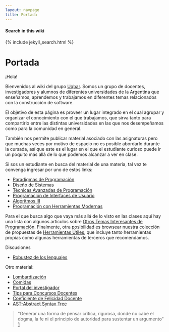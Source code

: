 ```yaml
---
layout: navpage
title: Portada
---
```


<div class="search-site">
  <h4>
    Search in this wiki
  </h4>

  {% include jekyll_search.html %}
</div>

# Portada

¡Hola!

Bienvenidos al wiki del grupo [Uqbar](http://www.uqbar-project.org). Somos un grupo de docentes, investigadores y alumnos de diferentes universidades de la Argentina que enseñamos, aprendemos y trabajamos en diferentes temas relacionados con la construcción de software.

El objetivo de esta página es proveer un lugar integrado en el cual agrupar y organizar el conocimiento con el que trabajamos, que sirva tanto para compartirlo entre las distintas universidades en las que nos desempeñamos como para la comunidad en general.

También nos permite publicar material asociado con las asignaturas pero que muchas veces por motivo de espacio no es posible abordarlo durante la cursada, así que este es el lugar en el que el estudiante curioso puede ir un poquito más allá de lo que podemos alcanzar a ver en clase.

Si sos un estudiante en busca del material de una materia, tal vez te convenga ingresar por uno de estos links:

-   [Paradigmas de Programación](/wiki/articles/paradigmas-de-programacion.html)
-   [Diseño de Sistemas](/wiki/articles/design-temario.html)
-   [Técnicas Avanzadas de Programación](/wiki/articles/tecnicas-avanzadas-de-programacion.html)
-   [Programación de Interfaces de Usuario](/wiki/articles/programacion-de-interfaces-de-usuario.html)
-   [Algoritmos III](/wiki/articles/algo3-temario.html)
-   [Programación con Herramientas Modernas](/wiki/articles/programacion-con-herramientas-modernas.html)

Para el que busca algo que vaya más allá de lo visto en las clases aquí hay una lista con algunos artículos sobre [Otros Temas Interesantes de Programación](otros-temas-interesantes-de-programacion.html). Finalmente, otra posibilidad es browsear nuestra colección de propuestas de [Herramientas Útiles](herramientas-utiles.html), que incluye tanto herramientas propias como algunas herramientas de terceros que recomendamos.

Discusiones

-   [Robustez de los lenguajes](/wiki/articles/robustez-de-los-lenguajes.html)

Otro material:

-   [Lombardización](/wiki/articles/lombardizacion.html)
-   [Comidas](/wiki/articles/comidas.html)
-   [Portal del investigador](/wiki/articles/portal-del-investigador.html)
-   [Tips para Concursos Docentes](/wiki/articles/tips-para-concursos-docentes.html)
-   [Coeficiente de Felicidad Docente](/wiki/articles/coeficiente-de-felicidad-docente.html)
-   [AST-Abstract Syntax Tree](/wiki/articles/ast-abstract-syntax-tree.html)

> "Generar una forma de pensar crítica, rigurosa, donde no cabe el dogma, la fe ni el principio de autoridad para sustentar un argumento" [1](http://www.clarin.com/diario/2008/02/25/opinion/o-01901.htm)
